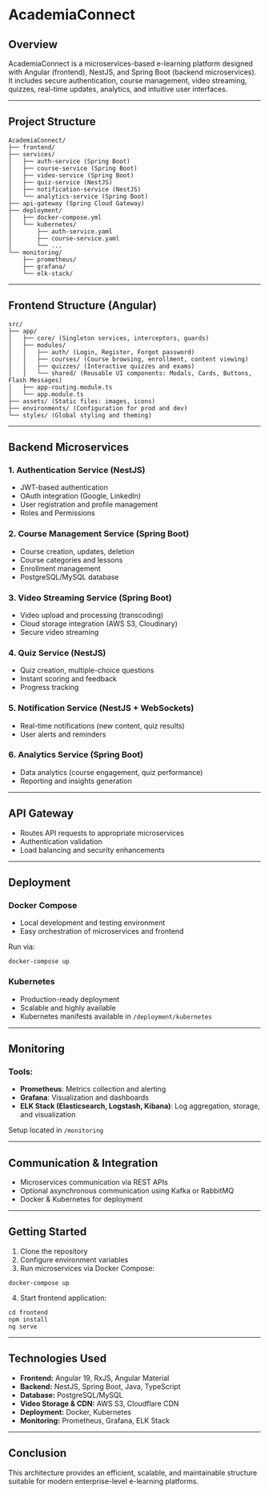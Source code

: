 # AcademiaConnect

## Overview
AcademiaConnect is a microservices-based e-learning platform designed with Angular (frontend), NestJS, and Spring Boot (backend microservices). It includes secure authentication, course management, video streaming, quizzes, real-time updates, analytics, and intuitive user interfaces.

---

## Project Structure

```
AcademiaConnect/
├── frontend/
├── services/
│   ├── auth-service (Spring Boot)
│   ├── course-service (Spring Boot)
│   ├── video-service (Spring Boot)
│   ├── quiz-service (NestJS)
│   ├── notification-service (NestJS)
│   └── analytics-service (Spring Boot)
├── api-gateway (Spring Cloud Gateway)
├── deployment/
│   ├── docker-compose.yml
│   └── kubernetes/
│       ├── auth-service.yaml
│       ├── course-service.yaml
│       └── ...
└── monitoring/
    ├── prometheus/
    ├── grafana/
    └── elk-stack/
```

---

## Frontend Structure (Angular)

```
src/
├── app/
│   ├── core/ (Singleton services, interceptors, guards)
│   ├── modules/
│   │   ├── auth/ (Login, Register, Forgot password)
│   │   ├── courses/ (Course browsing, enrollment, content viewing)
│   │   ├── quizzes/ (Interactive quizzes and exams)
│   │   └── shared/ (Reusable UI components: Modals, Cards, Buttons, Flash Messages)
│   ├── app-routing.module.ts
│   └── app.module.ts
├── assets/ (Static files: images, icons)
├── environments/ (Configuration for prod and dev)
└── styles/ (Global styling and theming)
```

---

## Backend Microservices

### 1. Authentication Service (NestJS)
- JWT-based authentication
- OAuth integration (Google, LinkedIn)
- User registration and profile management
- Roles and Permissions

### 2. Course Management Service (Spring Boot)
- Course creation, updates, deletion
- Course categories and lessons
- Enrollment management
- PostgreSQL/MySQL database

### 3. Video Streaming Service (Spring Boot)
- Video upload and processing (transcoding)
- Cloud storage integration (AWS S3, Cloudinary)
- Secure video streaming

### 4. Quiz Service (NestJS)
- Quiz creation, multiple-choice questions
- Instant scoring and feedback
- Progress tracking

### 5. Notification Service (NestJS + WebSockets)
- Real-time notifications (new content, quiz results)
- User alerts and reminders

### 6. Analytics Service (Spring Boot)
- Data analytics (course engagement, quiz performance)
- Reporting and insights generation

---

## API Gateway
- Routes API requests to appropriate microservices
- Authentication validation
- Load balancing and security enhancements

---

## Deployment

### Docker Compose
- Local development and testing environment
- Easy orchestration of microservices and frontend

Run via:
```shell
docker-compose up
```

### Kubernetes
- Production-ready deployment
- Scalable and highly available
- Kubernetes manifests available in `/deployment/kubernetes`

---

## Monitoring

### Tools:
- **Prometheus**: Metrics collection and alerting
- **Grafana**: Visualization and dashboards
- **ELK Stack (Elasticsearch, Logstash, Kibana)**: Log aggregation, storage, and visualization

Setup located in `/monitoring`

---

## Communication & Integration
- Microservices communication via REST APIs
- Optional asynchronous communication using Kafka or RabbitMQ
- Docker & Kubernetes for deployment

---

## Getting Started
1. Clone the repository
2. Configure environment variables
3. Run microservices via Docker Compose:
```shell
docker-compose up
```
4. Start frontend application:
```shell
cd frontend
npm install
ng serve
```

---

## Technologies Used
- **Frontend:** Angular 19, RxJS, Angular Material
- **Backend:** NestJS, Spring Boot, Java, TypeScript
- **Database:** PostgreSQL/MySQL
- **Video Storage & CDN:** AWS S3, Cloudflare CDN
- **Deployment:** Docker, Kubernetes
- **Monitoring:** Prometheus, Grafana, ELK Stack

---

## Conclusion
This architecture provides an efficient, scalable, and maintainable structure suitable for modern enterprise-level e-learning platforms.

